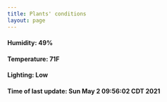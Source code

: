 ```yaml
---
title: Plants' conditions
layout: page
---
```



#### Humidity: 49%
#### Temperature: 71F
#### Lighting: Low
#### Time of last update: Sun May  2 09:56:02 CDT 2021
